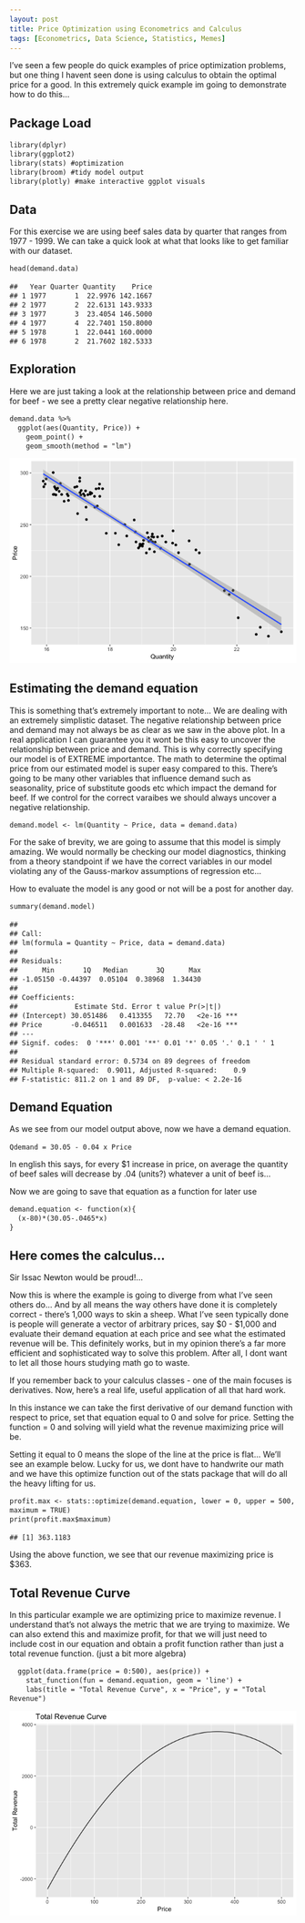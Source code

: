 ```yaml
---
layout: post
title: Price Optimization using Econometrics and Calculus
tags: [Econometrics, Data Science, Statistics, Memes]
---
```


I’ve seen a few people do quick examples of price optimization problems,
but one thing I havent seen done is using calculus to obtain the optimal
price for a good. In this extremely quick example im going to
demonstrate how to do this…

Package Load
------------

    library(dplyr)
    library(ggplot2)
    library(stats) #optimization
    library(broom) #tidy model output
    library(plotly) #make interactive ggplot visuals

Data
----

For this exercise we are using beef sales data by quarter that ranges
from 1977 - 1999. We can take a quick look at what that looks like to
get familiar with our dataset.

    head(demand.data)

    ##   Year Quarter Quantity    Price
    ## 1 1977       1  22.9976 142.1667
    ## 2 1977       2  22.6131 143.9333
    ## 3 1977       3  23.4054 146.5000
    ## 4 1977       4  22.7401 150.8000
    ## 5 1978       1  22.0441 160.0000
    ## 6 1978       2  21.7602 182.5333

Exploration
-----------

Here we are just taking a look at the relationship between price and
demand for beef - we see a pretty clear negative relationship here.

    demand.data %>%
      ggplot(aes(Quantity, Price)) +
        geom_point() +
        geom_smooth(method = "lm")



<p style="text-align:center">
<img src="/img/blog_images/price_optimization_files/unnamed-chunk-4-1.png" alt="plot1"/>
</p>


Estimating the demand equation
------------------------------

This is something that’s extremely important to note… We are dealing
with an extremely simplistic dataset. The negative relationship between
price and demand may not always be as clear as we saw in the above plot.
In a real application I can guarantee you it wont be this easy to
uncover the relationship between price and demand. This is why correctly
specifying our model is of EXTREME importantce. The math to determine
the optimal price from our estimated model is super easy compared to
this. There’s going to be many other variables that influence demand
such as seasonality, price of substitute goods etc which impact the
demand for beef. If we control for the correct varaibes we should always
uncover a negative relationship.

    demand.model <- lm(Quantity ~ Price, data = demand.data)

For the sake of brevity, we are going to assume that this model is
simply amazing. We would normally be checking our model diagnostics,
thinking from a theory standpoint if we have the correct variables in
our model violating any of the Gauss-markov assumptions of regression
etc…

How to evaluate the model is any good or not will be a post for another
day.

    summary(demand.model)

    ## 
    ## Call:
    ## lm(formula = Quantity ~ Price, data = demand.data)
    ## 
    ## Residuals:
    ##      Min       1Q   Median       3Q      Max 
    ## -1.05150 -0.44397  0.05104  0.38968  1.34430 
    ## 
    ## Coefficients:
    ##              Estimate Std. Error t value Pr(>|t|)    
    ## (Intercept) 30.051486   0.413355   72.70   <2e-16 ***
    ## Price       -0.046511   0.001633  -28.48   <2e-16 ***
    ## ---
    ## Signif. codes:  0 '***' 0.001 '**' 0.01 '*' 0.05 '.' 0.1 ' ' 1
    ## 
    ## Residual standard error: 0.5734 on 89 degrees of freedom
    ## Multiple R-squared:  0.9011, Adjusted R-squared:    0.9 
    ## F-statistic: 811.2 on 1 and 89 DF,  p-value: < 2.2e-16

Demand Equation
---------------

As we see from our model output above, now we have a demand equation.

`Qdemand = 30.05 - 0.04 x Price`

In english this says, for every $1 increase in price, on average the
quantity of beef sales will decrease by .04 (units?) whatever a unit of
beef is…

Now we are going to save that equation as a function for later use

    demand.equation <- function(x){
      (x-80)*(30.05-.0465*x)
    }

Here comes the calculus…
------------------------

Sir Issac Newton would be proud!…

Now this is where the example is going to diverge from what I’ve seen
others do… And by all means the way others have done it is completely
correct - there’s 1,000 ways to skin a sheep. What I’ve seen typically
done is people will generate a vector of arbitrary prices, say $0 -
$1,000 and evaluate their demand equation at each price and see what the
estimated revenue will be. This definitely works, but in my opinion
there’s a far more efficient and sophisticated way to solve this
problem. After all, I dont want to let all those hours studying math go
to waste.

If you remember back to your calculus classes - one of the main focuses
is derivatives. Now, here’s a real life, useful application of all that
hard work.

In this instance we can take the first derivative of our demand function
with respect to price, set that equation equal to 0 and solve for price.
Setting the function = 0 and solving will yield what the revenue
maximizing price will be.

Setting it equal to 0 means the slope of the line at the price is flat…
We’ll see an example below. Lucky for us, we dont have to handwrite our
math and we have this optimize function out of the stats package that
will do all the heavy lifting for us.

    profit.max <- stats::optimize(demand.equation, lower = 0, upper = 500, maximum = TRUE)
    print(profit.max$maximum)

    ## [1] 363.1183

Using the above function, we see that our revenue maximizing price is
$363.

Total Revenue Curve
-------------------

In this particular example we are optimizing price to maximize revenue.
I understand that’s not always the metric that we are trying to
maximize. We can also extend this and maximize profit, for that we will
just need to include cost in our equation and obtain a profit function
rather than just a total revenue function. (just a bit more algebra)

      ggplot(data.frame(price = 0:500), aes(price)) +
        stat_function(fun = demand.equation, geom = 'line') +
        labs(title = "Total Revenue Curve", x = "Price", y = "Total Revenue")

<p style="text-align:center">
<img src="/img/blog_images/price_optimization_files/unnamed-chunk-9-1.png" alt="plot2"/>
</p>
